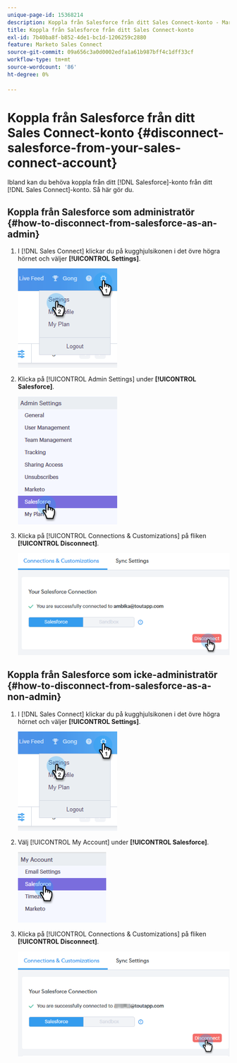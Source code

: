 ```yaml
---
unique-page-id: 15368214
description: Koppla från Salesforce från ditt Sales Connect-konto - Marketo Docs - produktdokumentation
title: Koppla från Salesforce från ditt Sales Connect-konto
exl-id: 7b40ba8f-b852-4de1-bc1d-1206259c2880
feature: Marketo Sales Connect
source-git-commit: 09a656c3a0d0002edfa1a61b987bff4c1dff33cf
workflow-type: tm+mt
source-wordcount: '86'
ht-degree: 0%

---
```


# Koppla från Salesforce från ditt Sales Connect-konto {#disconnect-salesforce-from-your-sales-connect-account}

Ibland kan du behöva koppla från ditt [!DNL  Salesforce]-konto från ditt [!DNL Sales Connect]-konto. Så här gör du.

## Koppla från Salesforce som administratör {#how-to-disconnect-from-salesforce-as-an-admin}

1. I [!DNL Sales Connect] klickar du på kugghjulsikonen i det övre högra hörnet och väljer **[!UICONTROL Settings]**.

   ![](assets/one-1.png)

1. Klicka på [!UICONTROL  Admin Settings] under **[!UICONTROL Salesforce]**.

   ![](assets/six-1.png)

1. Klicka på [!UICONTROL Connections & Customizations] på fliken **[!UICONTROL Disconnect]**.

   ![](assets/seven-1.png)

## Koppla från Salesforce som icke-administratör {#how-to-disconnect-from-salesforce-as-a-non-admin}

1. I [!DNL  Sales Connect] klickar du på kugghjulsikonen i det övre högra hörnet och väljer **[!UICONTROL Settings]**.

   ![](assets/one-1.png)

1. Välj [!UICONTROL My Account] under **[!UICONTROL Salesforce]**.

   ![](assets/two-1.png)

1. Klicka på [!UICONTROL Connections & Customizations] på fliken **[!UICONTROL Disconnect]**.

   ![](assets/3333.png)
